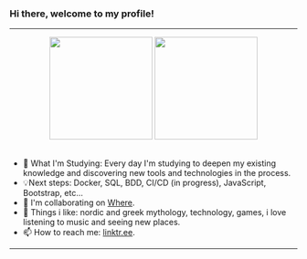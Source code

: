 ### Hi there, welcome to my profile!
<hr>
<div align="center">
  <img height="180em" src="https://github-readme-stats.vercel.app/api?username=Jhonny4975&show_icons=true&icon_color=hex_color&theme=material-palenight&include_all_commits=true&count_private=true"/>
  <img height="180em" src="https://github-readme-stats.vercel.app/api/top-langs/?username=Jhonny4975&layout=compact&langs_count=7&theme=material-palenight"/>
</div>
  
##  
 
- 📖 What I'm Studying: Every day I'm studying to deepen my existing knowledge and discovering new tools and technologies in the process.
- 💡Next steps: Docker, SQL, BDD, CI/CD (in progress), JavaScript, Bootstrap, etc...
- 🤝 I'm collaborating on [Where](https://appwhere.io/).
- 📜 Things i like: nordic and greek mythology, technology, games, i love listening to music and seeing new places.
- 📫 How to reach me: [linktr.ee](https://linktr.ee/Jhonny_Toledo).

<hr>
